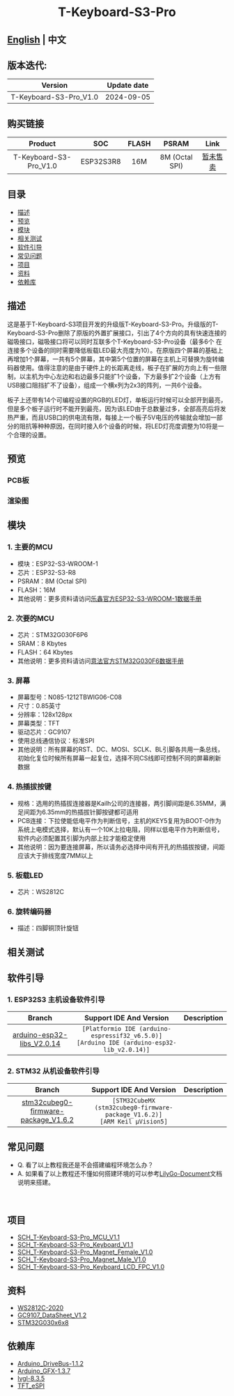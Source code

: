 <!--
 * @Description: None
 * @Author: LILYGO_L
 * @Date: 2023-09-11 16:13:14
 * @LastEditTime: 2024-09-07 10:35:44
 * @License: GPL 3.0
-->
<h1 align = "center">T-Keyboard-S3-Pro</h1>

## **[English](./README.md) | 中文**

## 版本迭代:
| Version                               | Update date                       |
| :-------------------------------: | :-------------------------------: |
| T-Keyboard-S3-Pro_V1.0                      | 2024-09-05                         |

## 购买链接

| Product                     | SOC           |  FLASH  |  PSRAM   | Link                   |
| :------------------------: | :-----------: |:-------: | :---------: | :------------------: |
| T-Keyboard-S3-Pro_V1.0   | ESP32S3R8 |   16M   | 8M (Octal SPI) |  [暂未售卖]()  |

## 目录
- [描述](#描述)
- [预览](#预览)
- [模块](#模块)
- [相关测试](#相关测试)
- [软件引导](#软件引导)
- [常见问题](#常见问题)
- [项目](#项目)
- [资料](#资料)
- [依赖库](#依赖库)

## 描述

这是基于T-Keyboard-S3项目开发的升级版T-Keyboard-S3-Pro。升级版的T-Keyboard-S3-Pro删除了原版的外置扩展接口，引出了4个方向的具有快速连接的磁吸接口，磁吸接口将可以同时互联多个T-Keyboard-S3-Pro设备（最多6个 在连接多个设备的同时需要降低板载LED最大亮度为10）。在原版四个屏幕的基础上再增加1个屏幕，一共有5个屏幕，其中第5个位置的屏幕在主机上可替换为旋转编码器使用。值得注意的是由于硬件上的长距离走线，板子在扩展的方向上有一些限制，以主机为中心左边和右边最多只能扩1个设备，下方最多扩2个设备（上方有USB接口阻挡扩不了设备），组成一个横x列为2x3的阵列，一共6个设备。

板子上还带有14个可编程设置的RGB的LED灯，单板运行时候可以全部开到最亮，但是多个板子运行时不能开到最亮，因为该LED由于总数量过多，全部高亮后将发热严重，而且USB口的供电流有限，每接上一个板子5V电压的传输就会增加一部分的阻抗等种种原因，在同时接入6个设备的时候，将LED灯亮度调整为10将是一个合理的设置。

## 预览

### PCB板

### 渲染图


## 模块

### 1. 主要的MCU

* 模块：ESP32­-S3-WROOM­-1
* 芯片：ESP32-S3-R8
* PSRAM：8M (Octal SPI)
* FLASH：16M
* 其他说明：更多资料请访问[乐鑫官方ESP32-S3­-WROOM­-1数据手册](https://www.espressif.com/sites/default/files/documentation/esp32-s3-wroom-1_wroom-1u_datasheet_en.pdf)

### 2. 次要的MCU

* 芯片：STM32G030F6P6
* SRAM：8 Kbytes
* FLASH：64 Kbytes
* 其他说明：更多资料请访问[意法官方STM32G030F6数据手册](https://www.st.com/en/microcontrollers-microprocessors/stm32g030f6.html#documentation)

### 3. 屏幕

* 屏幕型号：N085-1212TBWIG06-C08
* 尺寸：0.85英寸
* 分辨率：128x128px
* 屏幕类型：TFT
* 驱动芯片：GC9107
* 使用总线通信协议：标准SPI
* 其他说明：所有屏幕的RST、DC、MOSI、SCLK、BL引脚各共用一条总线，初始化复位时候所有屏幕一起复位，选择不同CS线即可控制不同的屏幕刷新数据

### 4. 热插拔按键

* 规格：选用的热插拔连接器是Kailh公司的连接器，两引脚间距是6.35MM，满足间距为6.35mm的热插拔针脚按键都可适用
* PCB连接：下拉使能低电平作为判断信号，主机的KEY5复用为BOOT-0作为系统上电模式选择，默认有一个10K上拉电阻，同样以低电平作为判断信号，软件内必须配置其引脚为内部上拉才能稳定使用
* 其他说明：因为要连接屏幕，所以请务必选择中间有开孔的热插拔按键，间距应该大于排线宽度7MM以上

### 5. 板载LED

* 芯片：WS2812C

### 6. 旋转编码器

* 描述：四脚铜顶针旋钮

## 相关测试

## 软件引导

### 1. ESP32S3 主机设备软件引导

| Branch | Support IDE And Version   |Description   |
| :-----------: | :-----------: | :-----------: | 
|[arduino-esp32-libs_V2.0.14](https://github.com/Xinyuan-LilyGO/T-Keyboard-S3-Pro/tree/arduino-esp32-libs_V2.0.14)| `[Platformio IDE (arduino-espressif32_v6.5.0)]`<br />`[Arduino IDE (arduino-esp32-lib_v2.0.14)]`   |  |

### 2. STM32 从机设备软件引导

| Branch | Support IDE And Version   |Description   |
| :-----------: | :-----------: | :-----------: | 
|[stm32cubeg0-firmware-package_V1.6.2](https://github.com/Xinyuan-LilyGO/T-Keyboard-S3-Pro/tree/stm32cubeg0-firmware-package_V1.6.2)| `[STM32CubeMX (stm32cubeg0-firmware-package_V1.6.2)]`<br />`[ARM Keil μVision5]`   |  |


## 常见问题

* Q. 看了以上教程我还是不会搭建编程环境怎么办？
* A. 如果看了以上教程还不懂如何搭建环境的可以参考[LilyGo-Document](https://github.com/Xinyuan-LilyGO/LilyGo-Document)文档说明来搭建。

<br />

## 项目
* [SCH_T-Keyboard-S3-Pro_MCU_V1.1](./project/SCH_T-Keyboard-S3-Pro_MCU_V1.1.pdf)
* [SCH_T-Keyboard-S3-Pro_Keyboard_V1.1](./project/SCH_T-Keyboard-S3-Pro_Keyboard_V1.1.pdf)
* [SCH_T-Keyboard-S3-Pro_Magnet_Female_V1.0](./project/SCH_T-Keyboard-S3-Pro_Magnet_Female_V1.0.pdf)
* [SCH_T-Keyboard-S3-Pro_Magnet_Male_V1.0](./project/SCH_T-Keyboard-S3-Pro_Magnet_Male_V1.0.pdf)
* [SCH_T-Keyboard-S3-Pro_Keyboard_LCD_FPC_V1.0](./project/SCH_T-Keyboard-S3-Pro_Keyboard_LCD_FPC_V1.0.pdf)

## 资料
* [WS2812C-2020](./information/WS2812C-2020.pdf)
* [GC9107_DataSheet_V1.2](./information/GC9107_DataSheet_V1.2.pdf)
* [STM32G030x6x8](./information/STM32G030x6x8.pdf)

## 依赖库
* [Arduino_DriveBus-1.1.2](https://github.com/Xk-w/Arduino_DriveBus)
* [Arduino_GFX-1.3.7](https://github.com/moononournation/Arduino_GFX)
* [lvgl-8.3.5](https://github.com/lvgl/lvgl)
* [TFT_eSPI](https://github.com/Bodmer/TFT_eSPI)

